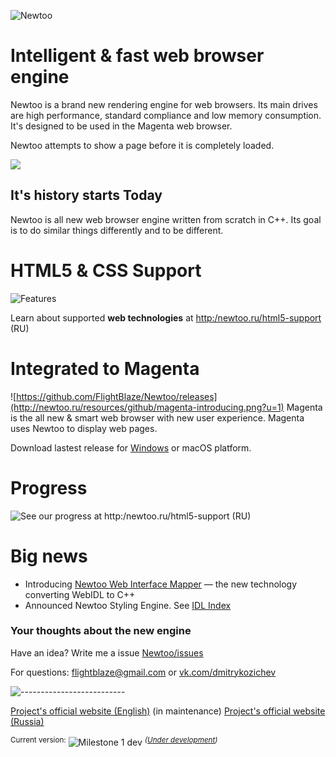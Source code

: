 ![Newtoo](http://newtoo.ru/resources/github/banner.png?u=7)

# Intelligent & fast web browser engine

Newtoo is a brand new rendering engine for web browsers. Its main drives are high performance, standard compliance and low memory consumption. It's designed to be used in the Magenta web browser.

Newtoo attempts to show a page before it is completely loaded.

![](http://newtoo.ru/resources/github/1a.png?u=2)

## It's history starts Today

Newtoo is all new web browser engine written from scratch in C++.
Its goal is to do similar things differently and to be different.

# HTML5 & CSS Support

![Features](http://newtoo.ucoz.net/resources/github/features.png?u=1)

Learn about supported **web technologies** at <http:/newtoo.ru/html5-support> (RU)

# Integrated to Magenta
![https://github.com/FlightBlaze/Newtoo/releases](http://newtoo.ru/resources/github/magenta-introducing.png?u=1)
Magenta is the all new & smart web browser with new user experience.  Magenta uses Newtoo to display web pages.


Download lastest release for [Windows](https://github.com/FlightBlaze/Newtoo/releases) or macOS platform.

# Progress
![See our progress at <http:/newtoo.ru/html5-support> (RU)](http://newtoo.ru/resources/github/progress.png?u=5)

# Big news
- Introducing [Newtoo Web Interface Mapper](https://github.com/FlightBlaze/Newtoo-web-interface-mapper) — the new technology converting WebIDL to C++
- Announced Newtoo Styling Engine. See [IDL Index](https://github.com/FlightBlaze/Newtoo/blob/master/modules/styling/index.webidl)

### Your thoughts about the new engine

Have an idea? Write me a issue [Newtoo/issues](https://github.com/FlightBlaze/Newtoo/issues)

For questions: flightblaze@gmail.com or [vk.com/dmitrykozichev](https://vk.com/dmitrykozichev)

![--------------------------](http://newtoo.ucoz.net/resources/github/splitter.png)

[Project's official website (English)](http://newtoo.ru/en-us/ "Newtoo website EN-US") (in maintenance)
[Project's official website (Russia)](http://newtoo.ru/ "Newtoo website RU")

<sup>Current version:</sup> ![Milestone 1 dev](http://newtoo.ucoz.net/resources/github/version.png) <sup>*([Under development](https://github.com/FlightBlaze/Newtoo/blob/master/TODO.md))*</sup>
